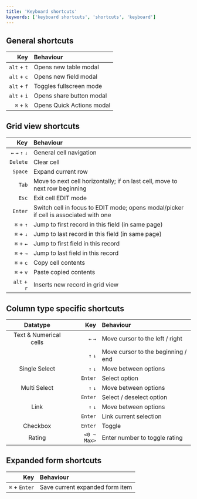 ```yaml
---
title: 'Keyboard shortcuts'
keywords: ['keyboard shortcuts', 'shortcuts', 'keyboard']
---
```



## General shortcuts
|         Key | Behaviour                       |
|------------:|:--------------------------------|
| `alt` + `t` | Opens new table modal           |
| `alt` + `c` | Opens new field modal           |
| `alt` + `f` | Toggles fullscreen mode         |
| `alt` + `i` | Opens share button modal        |
|   `⌘` + `k` | Opens Quick Actions modal       |


## Grid view shortcuts
|             Key | Behaviour                                                                              |
|----------------:|:---------------------------------------------------------------------------------------|
| `←` `→` `↑` `↓` | General cell navigation                                                                |
|        `Delete` | Clear cell                                                                             |
|         `Space` | Expand current row                                                                     |
|           `Tab` | Move to next cell horizontally; if on last cell, move to next row beginning            |
|           `Esc` | Exit cell EDIT mode                                                                    |
|         `Enter` | Switch cell in focus to EDIT mode; opens modal/picker if cell is associated with one   |
|       `⌘` + `↑` | Jump to first record in this field (in same page)                                      |
|       `⌘` + `↓` | Jump to last record in this field (in same page)                                       |
|       `⌘` + `←` | Jump to first field in this record                                                     |
|       `⌘` + `→` | Jump to last field in this record                                                      |
|       `⌘` + `c` | Copy cell contents                                                                     |
|       `⌘` + `v` | Paste copied contents                                                                  |
|     `alt` + `r` | Inserts new record in grid view                                                        |


## Column type specific shortcuts
|        Datatype        |         Key | Behaviour                          |
|:----------------------:|------------:|:-----------------------------------|
| Text & Numerical cells |     `←` `→` | Move cursor to the left / right    |
|                        |     `↑` `↓` | Move cursor to the beginning / end |
|     Single Select      |     `↑` `↓` | Move between options               |
|                        |     `Enter` | Select option                      |
|      Multi Select      |     `↑` `↓` | Move between options               |
|                        |     `Enter` | Select / deselect option           |
|          Link          |     `↑` `↓` | Move between options               |
|                        |     `Enter` | Link current selection             |
|        Checkbox        |     `Enter` | Toggle                             |
|         Rating         | `<0 ~ Max>` | Enter number to toggle rating      |


## Expanded form shortcuts
|           Key | Behaviour                       |
|--------------:|:--------------------------------|
| `⌘` + `Enter` | Save current expanded form item |


